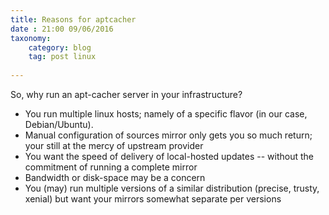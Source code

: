 ```yaml
---
title: Reasons for aptcacher 
date : 21:00 09/06/2016
taxonomy:
    category: blog
    tag: post linux
    
---
```


So, why run an apt-cacher server in your infrastructure?
* You run multiple linux hosts; namely of a specific flavor (in our case, Debian/Ubuntu).
* Manual configuration of sources mirror only gets you so much return; your still at the mercy of upstream provider
* You want the speed of delivery of local-hosted updates -- without the commitment of running a complete mirror
* Bandwidth or disk-space may be a concern
* You (may) run multiple versions of a similar distribution (precise, trusty, xenial) but want your mirrors somewhat separate per versions